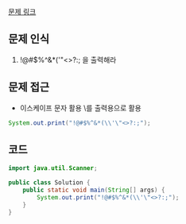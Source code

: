 [문제 링크](https://school.programmers.co.kr/learn/courses/30/lessons/181946)

## 문제 인식

1. !@#$%^&*(\'"<>?:; 을 출력해라

## 문제 접근 

- 이스케이프 문자 활용 \를 출력용으로 활용

```java
System.out.print("!@#$%^&*(\\'\"<>?:;");
```

## 코드

```java
import java.util.Scanner;

public class Solution {
    public static void main(String[] args) {
        System.out.print("!@#$%^&*(\\'\"<>?:;");
    }
}
```
